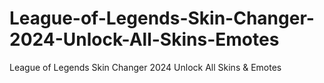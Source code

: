 # League-of-Legends-Skin-Changer-2024-Unlock-All-Skins-Emotes
League of Legends Skin Changer 2024 Unlock All Skins &amp; Emotes
